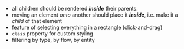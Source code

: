 - all children should be rendered **_inside_** their parents.
- moving an element _onto_ another should place it **_inside_**, i.e. make it a _child_ of that element
- feature of selecting everything in a rectangle (click-and-drag)
- `class` property for custom styling
- filtering by type, by flow, by entity
